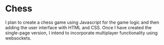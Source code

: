 # Chess

I plan to create a chess game using Javascript for the game logic and then adding the user interface with HTML and CSS. Once I have created the single-page version, I intend to incorporate multiplayer functionality using websockets.

